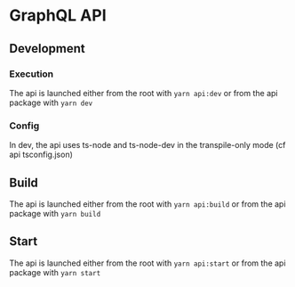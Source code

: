 # GraphQL API

## Development

### Execution

The api is launched either from the root with `yarn api:dev` or from the api package with `yarn dev`

### Config

In dev, the api uses ts-node and ts-node-dev in the transpile-only mode (cf api tsconfig.json)

## Build

The api is launched either from the root with `yarn api:build` or from the api package with `yarn build`

## Start

The api is launched either from the root with `yarn api:start` or from the api package with `yarn start`

